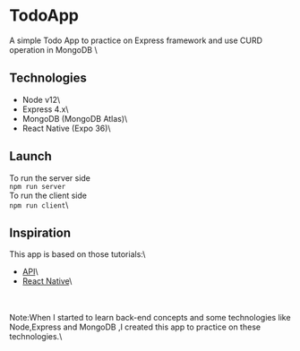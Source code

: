 # TodoApp 
A simple Todo App to practice on Express framework and use CURD operation in MongoDB \
## Technologies
* Node v12\
* Express 4.x\
* MongoDB (MongoDB Atlas)\
* React Native (Expo 36)\
## Launch
To run the server side\
`npm run server`\
To run the client side\
`npm run client`\
## Inspiration
This app is based on those tutorials:\
* [API](https://www.youtube.com/watch?v=2jqok-WgelI)\
* [React Native](https://www.youtube.com/watch?v=ur6I5m2nTvk&list=PL4cUxeGkcC9ixPU-QkScoRBVxtPPzVjrQ)\
<br />
<br />
Note:When I started to learn back-end concepts and some technologies like Node,Express and MongoDB ,I created this app to practice on these technologies.\
